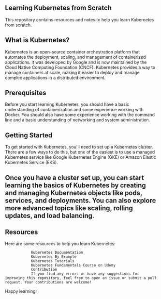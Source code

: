 ## Learning Kubernetes from Scratch
This repository contains resources and notes to help you learn Kubernetes from scratch.

## What is Kubernetes?
Kubernetes is an open-source container orchestration platform that automates the deployment, scaling, and management of containerized applications. It was developed by Google and is now maintained by the Cloud Native Computing Foundation (CNCF). Kubernetes provides a way to manage containers at scale, making it easier to deploy and manage complex applications in a distributed environment.

## Prerequisites
Before you start learning Kubernetes, you should have a basic understanding of containerization and some experience working with Docker. You should also have some experience working with the command line and a basic understanding of networking and system administration.

## Getting Started
To get started with Kubernetes, you'll need to set up a Kubernetes cluster. There are a few ways to do this, but one of the easiest is to use a managed Kubernetes service like Google Kubernetes Engine (GKE) or Amazon Elastic Kubernetes Service (EKS).

## Once you have a cluster set up, you can start learning the basics of Kubernetes by creating and managing Kubernetes objects like pods, services, and deployments. You can also explore more advanced topics like scaling, rolling updates, and load balancing.

## Resources
Here are some resources to help you learn Kubernetes:

                Kubernetes Documentation
                Kubernetes By Example
                Kubernetes Tutorials
                Kubernetes Fundamentals Course on Udemy
                Contribution
                If you find any errors or have any suggestions for improving this repository, feel free to open an issue or submit a pull request. Your contributions are welcome!

Happy learning!
